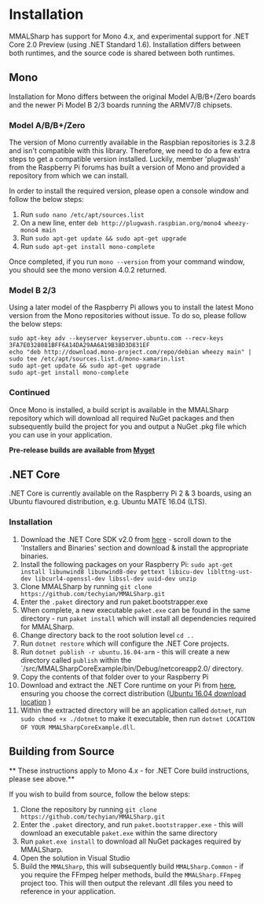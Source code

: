# Installation

MMALSharp has support for Mono 4.x, and experimental support for .NET Core 2.0 Preview (using .NET Standard 1.6). Installation differs between both runtimes, and the 
source code is shared between both runtimes.

## Mono

Installation for Mono differs between the original Model A/B/B+/Zero boards and the newer Pi Model B 2/3 boards running the ARMV7/8 chipsets.

### Model A/B/B+/Zero

The version of Mono currently available in the Raspbian repositories is 3.2.8 and isn't compatible with this library. Therefore, we need to do a few
extra steps to get a compatible version installed. Luckily, member 'plugwash' from the Raspberry Pi forums has built a version of Mono and provided a
repository from which we can install.

In order to install the required version, please open a console window and follow the below steps:

1. Run `sudo nano /etc/apt/sources.list`
2. On a new line, enter `deb http://plugwash.raspbian.org/mono4 wheezy-mono4 main`
3. Run `sudo apt-get update && sudo apt-get upgrade`
4. Run `sudo apt-get install mono-complete`

Once completed, if you run `mono --version` from your command window, you should see the mono version 4.0.2 returned.

### Model B 2/3

Using a later model of the Raspberry Pi allows you to install the latest Mono version from the Mono repositories without issue. To do so, please follow the below steps:

```
sudo apt-key adv --keyserver keyserver.ubuntu.com --recv-keys 3FA7E0328081BFF6A14DA29AA6A19B38D3D831EF
echo "deb http://download.mono-project.com/repo/debian wheezy main" | sudo tee /etc/apt/sources.list.d/mono-xamarin.list
sudo apt-get update && sudo apt-get upgrade
sudo apt-get install mono-complete
```

### Continued

Once Mono is installed, a build script is available in the MMALSharp repository which will download all required NuGet packages and then subsequently build the project
for you and output a NuGet .pkg file which you can use in your application.

**Pre-release builds are available from [Myget](https://www.myget.org/gallery/mmalsharp)**

## .NET Core

.NET Core is currently available on the Raspberry Pi 2 & 3 boards, using an Ubuntu flavoured distribution, e.g. Ubuntu MATE 16.04 (LTS).

### Installation
 
1. Download the .NET Core SDK v2.0 from [here](https://github.com/dotnet/cli) - scroll down to the 'Installers and Binaries' section and download & install the appropriate binaries.
2. Install the following packages on your Raspberry Pi: `sudo apt-get install libunwind8 libunwind8-dev gettext libicu-dev liblttng-ust-dev libcurl4-openssl-dev libssl-dev uuid-dev unzip`
3. Clone MMALSharp by running `git clone https://github.com/techyian/MMALSharp.git`
4. Enter the `.paket` directory and run paket.bootstrapper.exe
5. When complete, a new executable `paket.exe` can be found in the same directory - run `paket install` which will install all dependencies required for MMALSharp.
6. Change directory back to the root solution level `cd ..`
7. Run `dotnet restore` which will configure the .NET Core projects.
8. Run `dotnet publish -r ubuntu.16.04-arm` - this will create a new directory called `publish` within the `/src/MMALSharpCoreExample/bin/Debug/netcoreapp2.0/ directory.
9. Copy the contents of that folder over to your Raspberry Pi
10. Download and extract the .NET Core runtime on your Pi from [here](https://github.com/dotnet/core-setup#daily-builds), ensuring you choose the correct distribution ([Ubuntu 16.04 download location](https://dotnetcli.blob.core.windows.net/dotnet/master/Binaries/Latest/dotnet-ubuntu.16.04-arm.latest.tar.gz) )
11. Within the extracted directory will be an application called `dotnet`, run `sudo chmod +x ./dotnet` to make it executable, then run `dotnet LOCATION OF YOUR MMALSharpCoreExample.dll`.

## Building from Source

** These instructions apply to Mono 4.x - for .NET Core build instructions, please see above.**

If you wish to build from source, follow the below steps:

1. Clone the repository by running `git clone https://github.com/techyian/MMALSharp.git`
2. Enter the `.paket` directory, and run `paket.bootstrapper.exe` - this will download an executable `paket.exe` within the same directory
3. Run `paket.exe install` to download all NuGet packages required by MMALSharp.
4. Open the solution in Visual Studio
5. Build the `MMALSharp`, this will subsequently build `MMALSharp.Common` - if you require the FFmpeg helper methods, build the `MMALSharp.FFmpeg` project too. This will
then output the relevant .dll files you need to reference in your application.


 